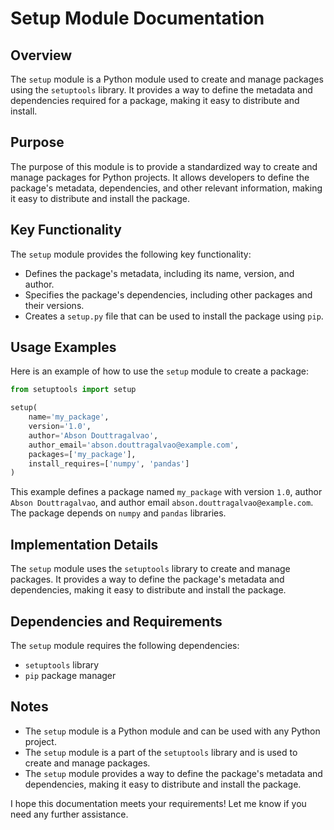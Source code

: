**Setup Module Documentation**
================================

**Overview**
-----------

The `setup` module is a Python module used to create and manage packages using the `setuptools` library. It provides a way to define the metadata and dependencies required for a package, making it easy to distribute and install.

**Purpose**
---------

The purpose of this module is to provide a standardized way to create and manage packages for Python projects. It allows developers to define the package's metadata, dependencies, and other relevant information, making it easy to distribute and install the package.

**Key Functionality**
-------------------

The `setup` module provides the following key functionality:

* Defines the package's metadata, including its name, version, and author.
* Specifies the package's dependencies, including other packages and their versions.
* Creates a `setup.py` file that can be used to install the package using `pip`.

**Usage Examples**
-----------------

Here is an example of how to use the `setup` module to create a package:
```python
from setuptools import setup

setup(
    name='my_package',
    version='1.0',
    author='Abson Douttragalvao',
    author_email='abson.douttragalvao@example.com',
    packages=['my_package'],
    install_requires=['numpy', 'pandas']
)
```
This example defines a package named `my_package` with version `1.0`, author `Abson Douttragalvao`, and author email `abson.douttragalvao@example.com`. The package depends on `numpy` and `pandas` libraries.

**Implementation Details**
-------------------------

The `setup` module uses the `setuptools` library to create and manage packages. It provides a way to define the package's metadata and dependencies, making it easy to distribute and install the package.

**Dependencies and Requirements**
-------------------------------

The `setup` module requires the following dependencies:

* `setuptools` library
* `pip` package manager

**Notes**
------

* The `setup` module is a Python module and can be used with any Python project.
* The `setup` module is a part of the `setuptools` library and is used to create and manage packages.
* The `setup` module provides a way to define the package's metadata and dependencies, making it easy to distribute and install the package.

I hope this documentation meets your requirements! Let me know if you need any further assistance.